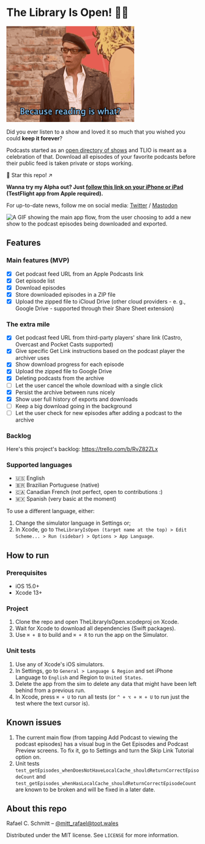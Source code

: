 # The Library Is Open! 💃🏼

![A GIF of RuPaul Charles saying: Because reading is what? Fundamental!](TheLibraryIsOpen/Resources/reading-is-fundamental.gif)

Did you ever listen to a show and loved it so much that you wished you could **keep it forever**?

Podcasts started as an [open directory of shows](https://en.wikipedia.org/wiki/History_of_podcasting#Apple_adds_podcasts_to_iTunes) and TLIO is meant as a celebration of that. Download all episodes of your favorite podcasts before their public feed is taken private or stops working.

🌟 Star this repo! ↗️

**Wanna try my Alpha out? Just [follow this link on your iPhone or iPad](https://testflight.apple.com/join/fSLlgwH1) (TestFlight app from Apple required).**

For up-to-date news, follow me on social media: [Twitter](https://twitter.com/TLIOTheApp) / [Mastodon](https://uiuxdev.social/web/@TLIOTheApp)

![A GIF showing the main app flow, from the user choosing to add a new show to the podcast episodes being downloaded and exported.](TheLibraryIsOpen/Resources/main-flow.gif)

## Features

### Main features (MVP)

- [x] Get podcast feed URL from an Apple Podcasts link
- [x] Get episode list
- [x] Download episodes
- [x] Store downloaded episodes in a ZIP file
- [x] Upload the zipped file to iCloud Drive (other cloud providers - e. g., Google Drive - supported through their Share Sheet extension)

### The extra mile

- [x] Get podcast feed URL from third-party players' share link (Castro, Overcast and Pocket Casts supported)
- [x] Give specific Get Link instructions based on the podcast player the archiver uses
- [x] Show download progress for each episode
- [x] Upload the zipped file to Google Drive
- [x] Deleting podcasts from the archive
- [ ] Let the user cancel the whole download with a single click
- [x] Persist the archive between runs nicely
- [x] Show user full history of exports and downloads
- [ ] Keep a big download going in the background
- [ ] Let the user check for new episodes after adding a podcast to the archive

### Backlog

Here's this project's backlog: https://trello.com/b/RvZ82ZLx

### Supported languages

- 🇺🇸 English
- 🇧🇷 Brazilian Portuguese (native)
- 🇨🇦 Canadian French (not perfect, open to contributions :)
- 🇲🇽 Spanish (very basic at the moment)

To use a different language, either:
1. Change the simulator language in Settings or;
2. In Xcode, go to `TheLibraryIsOpen (target name at the top) > Edit Scheme... > Run (sidebar) > Options > App Language`.

## How to run

### Prerequisites

- iOS 15.0+
- Xcode 13+

### Project

1. Clone the repo and open TheLibraryIsOpen.xcodeproj on Xcode.
1. Wait for Xcode to download all dependencies (Swift packages).
1. Use `⌘ + B` to build and `⌘ + R` to run the app on the Simulator.

### Unit tests

1. Use any of Xcode's iOS simulators.
1. In Settings, go to `General > Language & Region` and set iPhone Language to `English` and Region to `United States`.
1. Delete the app from the sim to delete any data that might have been left behind from a previous run.
1. In Xcode, press `⌘ + U` to run all tests (or `^ + ⌥ + ⌘ + U` to run just the test where the text cursor is).

## Known issues

1. The current main flow (from tapping Add Podcast to viewing the podcast episodes) has a visual bug in the Get Episodes and Podcast Preview screens. To fix it, go to Settings and turn the Skip Link Tutorial option on.
1. Unit tests `test_getEpisodes_whenDoesNotHaveLocalCache_shouldReturnCorrectEpisodeCount` and `test_getEpisodes_whenHasLocalCache_shouldReturnCorrectEpisodeCount` are known to be broken and will be fixed in a later date.

## About this repo

Rafael C. Schmitt – [@mitt_rafael@toot.wales](https://toot.wales/@mitt_rafael)

Distributed under the MIT license. See ``LICENSE`` for more information.
